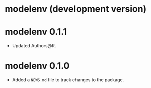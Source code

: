 # modelenv (development version)

# modelenv 0.1.1

* Updated Authors@R.

# modelenv 0.1.0

* Added a `NEWS.md` file to track changes to the package.
